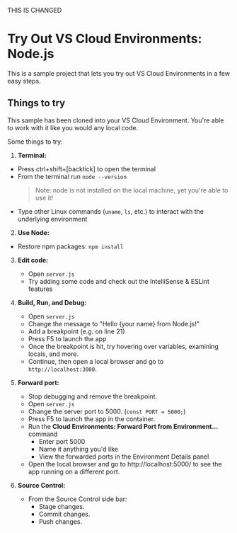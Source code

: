 
THIS IS CHANGED

# Try Out VS Cloud Environments: Node.js

This is a sample project that lets you try out VS Cloud Environments in a few easy steps.
   
## Things to try

This sample has been cloned into your VS Cloud Environment. You're able to work with it like you would any local code.

Some things to try:

1. **Terminal:** 
  - Press ctrl+shift+[backtick] to open the terminal
  - From the terminal run `node --version`
    > Note: node is not installed on the local machine, yet you're able to use it! 
  - Type other Linux commands (`uname`, `ls`, etc.) to interact with the underlying environment

2. **Use Node:** 
  - Restore npm packages: `npm install`

3. **Edit code:**
   - Open `server.js`
   - Try adding some code and check out the IntelliSense & ESLint features

4. **Build, Run, and Debug:**
   - Open `server.js`
   - Change the message to "Hello {your name} from Node.js!"
   - Add a breakpoint (e.g. on line 21)
   - Press F5 to launch the app
   - Once the breakpoint is hit, try hovering over variables, examining locals, and more.
   - Continue, then open a local browser and go to `http://localhost:3000`.

5. **Forward port:**
   - Stop debugging and remove the breakpoint.
   - Open `server.js`
   - Change the server port to 5000. (`const PORT = 5000;`)
   - Press F5 to launch the app in the container.
   - Run the **Cloud Environments: Forward Port from Environment...** command
     - Enter port 5000
     - Name it anything you'd like
     - View the forwarded ports in the Environment Details panel
   - Open the local browser and go to http://localhost:5000/ to see the app running on a different port.

6. **Source Control:**
    - From the Source Control side bar:
      - Stage changes.
      - Commit changes.
      - Push changes.
